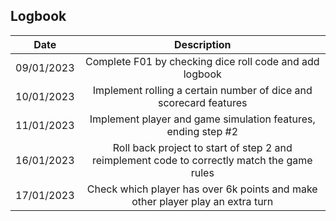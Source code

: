 ## Logbook

| Date | Description |
| :-:  |:-:  |
| 09/01/2023   | Complete F01 by checking dice roll code and add logbook |
| 10/01/2023   | Implement rolling a certain number of dice and scorecard features |
| 11/01/2023   | Implement player and game simulation features, ending step #2 |
| 16/01/2023   | Roll back project to start of step 2 and reimplement code to correctly match the game rules |
| 17/01/2023   | Check which player has over 6k points and make other player play an extra turn |